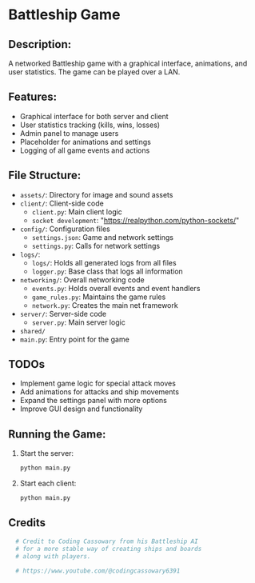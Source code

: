 # Battleship Game

## Description:
A networked Battleship game with a graphical interface, animations, and user statistics. The game can be played over a LAN.

## Features:
- Graphical interface for both server and client
- User statistics tracking (kills, wins, losses)
- Admin panel to manage users
- Placeholder for animations and settings
- Logging of all game events and actions

## File Structure:
- `assets/`: Directory for image and sound assets
- `client/`: Client-side code
  - `client.py`: Main client logic
  - `socket development`: "https://realpython.com/python-sockets/"
- `config/`: Configuration files
  - `settings.json`: Game and network settings
  - `settings.py`: Calls for network settings
- `logs/`: 
  - `logs/`: Holds all generated logs from all files
  - `logger.py`: Base class that logs all information
- `networking/`: Overall networking code
  - `events.py`: Holds overall events and event handlers
  - `game_rules.py`: Maintains the game rules
  - `network.py`: Creates the main net framework 
- `server/`: Server-side code
  - `server.py`: Main server logic
- `shared/`
- `main.py`: Entry point for the game

## TODOs
- Implement game logic for special attack moves
- Add animations for attacks and ship movements
- Expand the settings panel with more options
- Improve GUI design and functionality

## Running the Game:
1. Start the server:
    ```sh
    python main.py
    ```
2. Start each client:
    ```sh
    python main.py
    ```


## Credits
  ```python
    # Credit to Coding Cassowary from his Battleship AI
    # for a more stable way of creating ships and boards
    # along with players. 
    
    # https://www.youtube.com/@codingcassowary6391
  ```